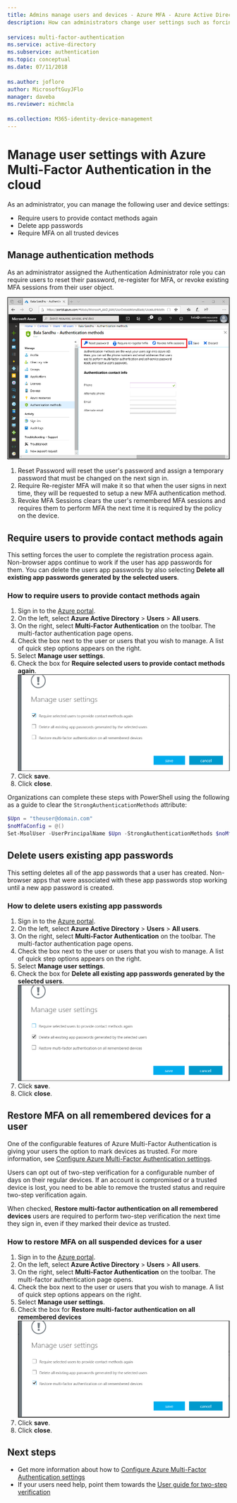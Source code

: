 ```yaml
---
title: Admins manage users and devices - Azure MFA - Azure Active Directory
description: How can administrators change user settings such as forcing the users to do the proof-up process again.

services: multi-factor-authentication
ms.service: active-directory
ms.subservice: authentication
ms.topic: conceptual
ms.date: 07/11/2018

ms.author: joflore
author: MicrosoftGuyJFlo
manager: daveba
ms.reviewer: michmcla

ms.collection: M365-identity-device-management
---
```

# Manage user settings with Azure Multi-Factor Authentication in the cloud

As an administrator, you can manage the following user and device settings:

* Require users to provide contact methods again
* Delete app passwords
* Require MFA on all trusted devices

## Manage authentication methods

As an administrator assigned the Authentication Administrator role you can require users to reset their password, re-register for MFA, or revoke existing MFA sessions from their user object.

![Manage authentication methods from the Azure portal](./media/howto-mfa-userdevicesettings/manage-authentication-methods.png)

1. Reset Password will reset the user's password and assign a temporary password that must be changed on the next sign in.
2. Require Re-register MFA will make it so that when the user signs in next time, they will be requested to setup a new MFA authentication method.
3. Revoke MFA Sessions clears the user's remembered MFA sessions and requires them to perform MFA the next time it is required by the policy on the device.

## Require users to provide contact methods again

This setting forces the user to complete the registration process again. Non-browser apps continue to work if the user has app passwords for them.  You can delete the users app passwords by also selecting **Delete all existing app passwords generated by the selected users**.

### How to require users to provide contact methods again

1. Sign in to the [Azure portal](https://portal.azure.com).
2. On the left, select **Azure Active Directory** > **Users** > **All users**.
3. On the right, select **Multi-Factor Authentication** on the toolbar. The multi-factor authentication page opens.
4. Check the box next to the user or users that you wish to manage. A list of quick step options appears on the right.
5. Select **Manage user settings**.
6. Check the box for **Require selected users to provide contact methods again**.
   ![Require users to provide contact methods again](./media/howto-mfa-userdevicesettings/reproofup.png)
7. Click **save**.
8. Click **close**.

Organizations can complete these steps with PowerShell using the following as a guide to clear the `StrongAuthenticationMethods` attribute:

```PowerShell
$Upn = "theuser@domain.com"
$noMfaConfig = @()
Set-MsolUser -UserPrincipalName $Upn -StrongAuthenticationMethods $noMfaConfig
```

## Delete users existing app passwords

This setting deletes all of the app passwords that a user has created. Non-browser apps that were associated with these app passwords stop working until a new app password is created.

### How to delete users existing app passwords

1. Sign in to the [Azure portal](https://portal.azure.com).
2. On the left, select **Azure Active Directory** > **Users** > **All users**.
3. On the right, select **Multi-Factor Authentication** on the toolbar. The multi-factor authentication page opens.
4. Check the box next to the user or users that you wish to manage. A list of quick step options appears on the right.
5. Select **Manage user settings**.
6. Check the box for **Delete all existing app passwords generated by the selected users**.
   ![Delete all existing app passwords](./media/howto-mfa-userdevicesettings/deleteapppasswords.png)
7. Click **save**.
8. Click **close**.

## Restore MFA on all remembered devices for a user

One of the configurable features of Azure Multi-Factor Authentication is giving your users the option to mark devices as trusted. For more information, see [Configure Azure Multi-Factor Authentication settings](howto-mfa-mfasettings.md#remember-multi-factor-authentication).

Users can opt out of two-step verification for a configurable number of days on their regular devices. If an account is compromised or a trusted device is lost, you need to be able to remove the trusted status and require two-step verification again.

When checked, **Restore multi-factor authentication on all remembered devices** users are required to perform two-step verification the next time they sign in, even if they marked their device as trusted.

### How to restore MFA on all suspended devices for a user

1. Sign in to the [Azure portal](https://portal.azure.com).
2. On the left, select **Azure Active Directory** > **Users** > **All users**.
3. On the right, select **Multi-Factor Authentication** on the toolbar. The multi-factor authentication page opens.
4. Check the box next to the user or users that you wish to manage. A list of quick step options appears on the right.
5. Select **Manage user settings**.
6. Check the box for **Restore multi-factor authentication on all remembered devices**
   ![Restore multi-factor authentication on all remembered devices](./media/howto-mfa-userdevicesettings/rememberdevices.png)
7. Click **save**.
8. Click **close**.

## Next steps

- Get more information about how to [Configure Azure Multi-Factor Authentication settings](howto-mfa-mfasettings.md)
- If your users need help, point them towards the [User guide for two-step verification](../user-help/multi-factor-authentication-end-user.md)
